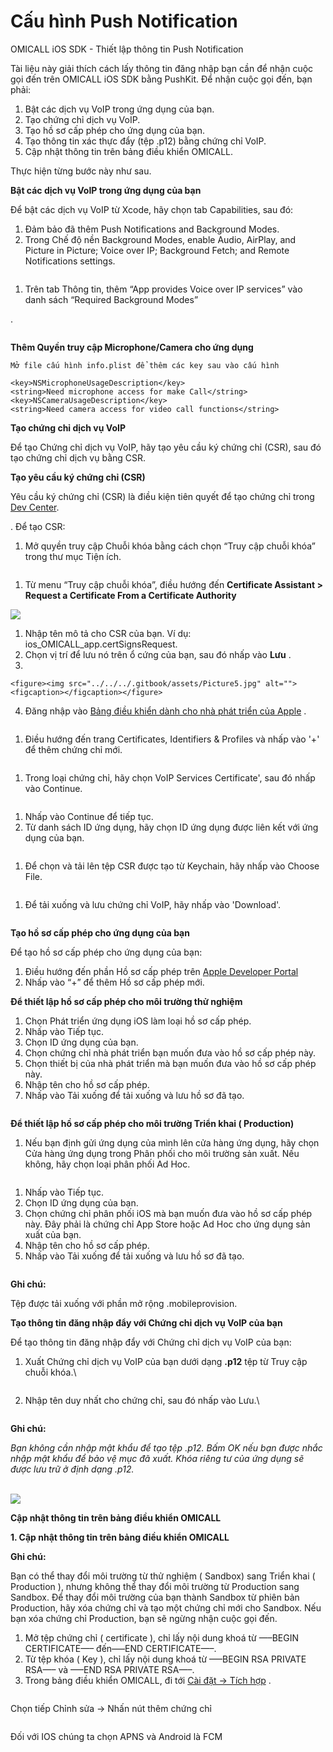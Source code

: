 # Cấu hình Push Notification

OMICALL iOS SDK - Thiết lập thông tin Push Notification

Tài liệu này giải thích cách lấy thông tin đăng nhập bạn cần để nhận cuộc gọi đến trên OMICALL iOS SDK bằng PushKit. Để nhận cuộc gọi đến, bạn phải:

1. Bật các dịch vụ VoIP trong ứng dụng của bạn.
2. Tạo chứng chỉ dịch vụ VoIP.
3. Tạo hồ sơ cấp phép cho ứng dụng của bạn.
4. Tạo thông tin xác thực đẩy (tệp .p12) bằng chứng chỉ VoIP.
5. Cập nhật thông tin trên bảng điều khiển OMICALL.

Thực hiện từng bước này như sau.

**Bật các dịch vụ VoIP trong ứng dụng của bạn**

Để bật các dịch vụ VoIP từ Xcode, hãy chọn tab Capabilities, sau đó:

1. Đảm bảo đã thêm Push Notifications and Background Modes.
2. Trong Chế độ nền Background Modes, enable Audio, AirPlay, and Picture in Picture; Voice over IP; Background Fetch; and Remote Notifications settings.

<figure><img src="../../../.gitbook/assets/Picture1.jpg" alt=""><figcaption></figcaption></figure>

1. Trên tab Thông tin, thêm “App provides Voice over IP services” vào danh sách “Required Background Modes”

.

<figure><img src="../../../.gitbook/assets/Picture2 (1).jpg" alt=""><figcaption></figcaption></figure>

**Thêm Quyền truy cập Microphone/Camera cho ứng dụng**&#x20;

`Mở file cấu hình info.plist để thêm các key sau vào cấu hình`

```markup
<key>NSMicrophoneUsageDescription</key>
<string>Need microphone access for make Call</string>
<key>NSCameraUsageDescription</key>
<string>Need camera access for video call functions</string>
```



**Tạo chứng chỉ dịch vụ VoIP**

Để tạo Chứng chỉ dịch vụ VoIP, hãy tạo yêu cầu ký chứng chỉ (CSR), sau đó tạo chứng chỉ dịch vụ bằng CSR.

**Tạo yêu cầu ký chứng chỉ (CSR)**

Yêu cầu ký chứng chỉ (CSR) là điều kiện tiên quyết để tạo chứng chỉ trong [Dev Center](https://developer.apple.com/membercenter).

&#x20;. Để tạo CSR:

1. Mở quyền truy cập Chuỗi khóa bằng cách chọn “Truy cập chuỗi khóa” trong thư mục Tiện ích.

<figure><img src="../../../.gitbook/assets/Picture3.jpg" alt=""><figcaption></figcaption></figure>

1. Từ menu “Truy cập chuỗi khóa”, điều hướng đến **Certificate Assistant > Request a Certificate From a Certificate Authority**

![](../../../.gitbook/assets/Picture4.jpg)

1. Nhập tên mô tả cho CSR của bạn. Ví dụ: ios\_OMICALL\_app.certSignsRequest.
2. Chọn vị trí để lưu nó trên ổ cứng của bạn, sau đó nhấp vào **Lưu** .
3.

    <figure><img src="../../../.gitbook/assets/Picture5.jpg" alt=""><figcaption></figcaption></figure>
4. Đăng nhập vào [Bảng điều khiển dành cho nhà phát triển của Apple](https://developer.apple.com/) .&#x20;

&#x20;

<figure><img src="../../../.gitbook/assets/Picture6 (1).png" alt=""><figcaption></figcaption></figure>

1. Điều hướng đến trang Certificates, Identifiers & Profiles và nhấp vào '+' để thêm chứng chỉ mới.

<figure><img src="../../../.gitbook/assets/Picture7.jpg" alt=""><figcaption></figcaption></figure>

1. Trong loại chứng chỉ, hãy chọn VoIP Services Certificate', sau đó nhấp vào Continue.

<figure><img src="../../../.gitbook/assets/Picture8.jpg" alt=""><figcaption></figcaption></figure>

1. Nhấp vào Continue để tiếp tục.
2. Từ danh sách ID ứng dụng, hãy chọn ID ứng dụng được liên kết với ứng dụng của bạn.

<figure><img src="../../../.gitbook/assets/Picture9.jpg" alt=""><figcaption></figcaption></figure>

1. Để chọn và tải lên tệp CSR được tạo từ Keychain, hãy nhấp vào Choose File.

<figure><img src="../../../.gitbook/assets/Picture10.jpg" alt=""><figcaption></figcaption></figure>

1. Để tải xuống và lưu chứng chỉ VoIP, hãy nhấp vào 'Download'.

<figure><img src="../../../.gitbook/assets/Picture11.jpg" alt=""><figcaption></figcaption></figure>

**Tạo hồ sơ cấp phép cho ứng dụng của bạn**

Để tạo hồ sơ cấp phép cho ứng dụng của bạn:

1. Điều hướng đến phần Hồ sơ cấp phép trên [Apple Developer Portal](https://developer.apple.com/account/ios/profile/)
2. Nhấp vào “+” để thêm Hồ sơ cấp phép mới.

**Để thiết lập hồ sơ cấp phép cho môi trường thử nghiệm**

1. Chọn Phát triển ứng dụng iOS làm loại hồ sơ cấp phép.
2. Nhấp vào Tiếp tục.
3. Chọn ID ứng dụng của bạn.
4. Chọn chứng chỉ nhà phát triển bạn muốn đưa vào hồ sơ cấp phép này.
5. Chọn thiết bị của nhà phát triển mà bạn muốn đưa vào hồ sơ cấp phép này.
6. Nhập tên cho hồ sơ cấp phép.
7. Nhấp vào Tải xuống để tải xuống và lưu hồ sơ đã tạo.

<figure><img src="../../../.gitbook/assets/Picture12.jpg" alt=""><figcaption></figcaption></figure>

**Để thiết lập hồ sơ cấp phép cho môi trường Triển khai ( Production)**

1. Nếu bạn định gửi ứng dụng của mình lên cửa hàng ứng dụng, hãy chọn Cửa hàng ứng dụng trong Phân phối cho môi trường sản xuất. Nếu không, hãy chọn loại phân phối Ad Hoc.

<figure><img src="../../../.gitbook/assets/Picture13.jpg" alt=""><figcaption></figcaption></figure>

1. Nhấp vào Tiếp tục.
2. Chọn ID ứng dụng của bạn.
3. Chọn chứng chỉ phân phối iOS mà bạn muốn đưa vào hồ sơ cấp phép này. Đây phải là chứng chỉ App Store hoặc Ad Hoc cho ứng dụng sản xuất của bạn.
4. Nhập tên cho hồ sơ cấp phép.
5. Nhấp vào Tải xuống để tải xuống và lưu hồ sơ đã tạo.

<figure><img src="../../../.gitbook/assets/Picture14.jpg" alt=""><figcaption></figcaption></figure>

**Ghi chú:**

Tệp được tải xuống với phần mở rộng .mobileprovision.

**Tạo thông tin đăng nhập đẩy với Chứng chỉ dịch vụ VoIP của bạn**

Để tạo thông tin đăng nhập đẩy với Chứng chỉ dịch vụ VoIP của bạn:

1.  Xuất Chứng chỉ dịch vụ VoIP của bạn dưới dạng **.p12** tệp từ Truy cập chuỗi khóa.\


    <figure><img src="../../../.gitbook/assets/Picture15.jpg" alt=""><figcaption></figcaption></figure>
2.  Nhập tên duy nhất cho chứng chỉ, sau đó nhấp vào Lưu.\


    <figure><img src="../../../.gitbook/assets/Picture16.jpg" alt=""><figcaption></figcaption></figure>

**Ghi chú:**

_Bạn không cần nhập mật khẩu để tạo tệp .p12. Bấm OK nếu bạn được nhắc nhập mật khẩu để bảo vệ mục đã xuất. Khóa riêng tư của ứng dụng sẽ được lưu trữ ở định dạng .p12._

\
![](../../../.gitbook/assets/Picture17.png)

**Cập nhật thông tin trên bảng điều khiển OMICALL**



**1. Cập nhật thông tin trên bảng điều khiển OMICALL**

**Ghi chú:**

Bạn có thể thay đổi môi trường từ thử nghiệm ( Sandbox) sang Triển khai ( Production ), nhưng không thể thay đổi môi trường từ Production sang Sandbox. Để thay đổi môi trường của bạn thành Sandbox từ phiên bản Production, hãy xóa chứng chỉ và tạo một chứng chỉ mới cho Sandbox. Nếu bạn xóa chứng chỉ Production, bạn sẽ ngừng nhận cuộc gọi đến.

1. Mở tệp chứng chỉ ( certificate ), chỉ lấy nội dung khoá từ —–BEGIN CERTIFICATE—– đến—–END CERTIFICATE—–.
2. Từ tệp khóa ( Key ), chỉ lấy nội dung khoá từ —–BEGIN RSA PRIVATE RSA—– và —–END RSA PRIVATE RSA—–.
3. Trong bảng điều khiển OMICALL, đi tới [Cài đặt -> Tích hợp](https://ocp52033.omicrm.vn/config/company/integrated/api) .&#x20;

&#x20;

<figure><img src="../../../.gitbook/assets/Picture18.png" alt=""><figcaption></figcaption></figure>

Chọn tiếp Chỉnh sửa -> Nhấn nút thêm chứng chỉ

<figure><img src="../../../.gitbook/assets/image (2) (2).png" alt=""><figcaption></figcaption></figure>

Đối với IOS chúng ta chọn APNS và Android là FCM

&#x20;
